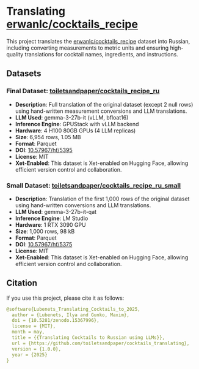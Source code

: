 # Translating [erwanlc/cocktails_recipe](https://huggingface.co/datasets/erwanlc/cocktails_recipe)

This project translates the [erwanlc/cocktails_recipe](https://huggingface.co/datasets/erwanlc/cocktails_recipe) dataset into Russian, including converting measurements to metric units and ensuring high-quality translations for cocktail names, ingredients, and instructions.

## Datasets

### Final Dataset: [toiletsandpaper/cocktails_recipe_ru](https://huggingface.co/datasets/toiletsandpaper/cocktails_recipe_ru)

- **Description**: Full translation of the original dataset (except 2 null rows) using hand-written measurement conversions and LLM translations.
- **LLM Used**: gemma-3-27b-it (vLLM, bfloat16)
- **Inference Engine**: GPUStack with vLLM backend
- **Hardware**: 4 H100 80GB GPUs (4 LLM replicas)
- **Size**: 6,954 rows, 1.05 MB
- **Format**: Parquet
- **DOI**: [10.57967/hf/5395](https://doi.org/10.57967/hf/5395)
- **License**: MIT
- **Xet-Enabled**: This dataset is Xet-enabled on Hugging Face, allowing efficient version control and collaboration.

### Small Dataset: [toiletsandpaper/cocktails_recipe_ru_small](https://huggingface.co/datasets/toiletsandpaper/cocktails_recipe_ru_small)

- **Description**: Translation of the first 1,000 rows of the original dataset using hand-written conversions and LLM translations.
- **LLM Used**: gemma-3-27b-it-qat
- **Inference Engine**: LM Studio
- **Hardware**: 1 RTX 3090 GPU
- **Size**: 1,000 rows, 98 kB
- **Format**: Parquet
- **DOI**: [10.57967/hf/5375](https://doi.org/10.57967/hf/5375)
- **License**: MIT
- **Xet-Enabled**: This dataset is Xet-enabled on Hugging Face, allowing efficient version control and collaboration.

## Citation

If you use this project, please cite it as follows:

```yaml
@software{Lubenets_Translating_Cocktails_to_2025,
  author = {Lubenets, Ilya and Gunko, Maxim},
  doi = {10.5281/zenodo.15367996},
  license = {MIT},
  month = may,
  title = {{Translating Cocktails to Russian using LLMs}},
  url = {https://github.com/toiletsandpaper/cocktails_translating},
  version = {1.0.0},
  year = {2025}
}
```
